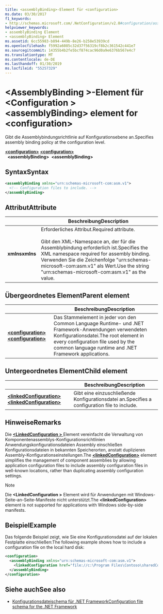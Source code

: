```yaml
---
title: <assemblyBinding>-Element für <configuration>
ms.date: 03/30/2017
f1_keywords:
- http://schemas.microsoft.com/.NetConfiguration/v2.0#configuration/assemblyBinding
helpviewer_keywords:
- assemblyBinding Element
- <assemblyBinding> Element
ms.assetid: 6cc55983-b894-449b-8e26-b258e53939cd
ms.openlocfilehash: f5992a6085c32d37f56319cf8b2c361542c441e7
ms.sourcegitcommit: 14355b4b2fe5bcf874cac96d0a9e6376b567e4c7
ms.translationtype: MT
ms.contentlocale: de-DE
ms.lasthandoff: 01/30/2019
ms.locfileid: "55257329"
---
```

# <a name="assemblybinding-element-for-configuration"></a><span data-ttu-id="03b73-102">\<AssemblyBinding >-Element für \<Configuration ></span><span class="sxs-lookup"><span data-stu-id="03b73-102">\<assemblyBinding> element for \<configuration></span></span>

<span data-ttu-id="03b73-103">Gibt die Assemblybindungsrichtlinie auf Konfigurationsebene an.</span><span class="sxs-lookup"><span data-stu-id="03b73-103">Specifies assembly binding policy at the configuration level.</span></span>

<span data-ttu-id="03b73-104">[**\<configuration>**](~/docs/framework/configure-apps/file-schema/configuration-element.md) </span><span class="sxs-lookup"><span data-stu-id="03b73-104">[**\<configuration>**](~/docs/framework/configure-apps/file-schema/configuration-element.md) </span></span>  
<span data-ttu-id="03b73-105">&nbsp;&nbsp;**\<assemblyBinding>**</span><span class="sxs-lookup"><span data-stu-id="03b73-105">&nbsp;&nbsp;**\<assemblyBinding>**</span></span>

## <a name="syntax"></a><span data-ttu-id="03b73-106">Syntax</span><span class="sxs-lookup"><span data-stu-id="03b73-106">Syntax</span></span>

```xml
<assemblyBinding xmlns="urn:schemas-microsoft-com:asm.v1">
  <!-- Configuration files to include. -->
</assemblyBinding>
```

## <a name="attribute"></a><span data-ttu-id="03b73-107">Attribut</span><span class="sxs-lookup"><span data-stu-id="03b73-107">Attribute</span></span>

|           | <span data-ttu-id="03b73-108">Beschreibung</span><span class="sxs-lookup"><span data-stu-id="03b73-108">Description</span></span> |
| --------- | ----------- |
| <span data-ttu-id="03b73-109">**xmlns**</span><span class="sxs-lookup"><span data-stu-id="03b73-109">**xmlns**</span></span> | <span data-ttu-id="03b73-110">Erforderliches Attribut.</span><span class="sxs-lookup"><span data-stu-id="03b73-110">Required attribute.</span></span><br><br><span data-ttu-id="03b73-111">Gibt den XML-Namespace an, der für die Assemblybindung erforderlich ist.</span><span class="sxs-lookup"><span data-stu-id="03b73-111">Specifies the XML namespace required for assembly binding.</span></span> <span data-ttu-id="03b73-112">Verwenden Sie die Zeichenfolge "urn:schemas-microsoft-com:asm.v1" als Wert.</span><span class="sxs-lookup"><span data-stu-id="03b73-112">Use the string "urn:schemas-microsoft-com:asm.v1" as the value.</span></span> |

## <a name="parent-element"></a><span data-ttu-id="03b73-113">Übergeordnetes Element</span><span class="sxs-lookup"><span data-stu-id="03b73-113">Parent element</span></span>

|     | <span data-ttu-id="03b73-114">Beschreibung</span><span class="sxs-lookup"><span data-stu-id="03b73-114">Description</span></span> |
| --- | ----------- |
| [<span data-ttu-id="03b73-115">**\<configuration>**</span><span class="sxs-lookup"><span data-stu-id="03b73-115">**\<configuration>**</span></span>](~/docs/framework/configure-apps/file-schema/configuration-element.md) | <span data-ttu-id="03b73-116">Das Stammelement in jeder von den Common Language Runtime- und .NET Framework-Anwendungen verwendeten Konfigurationsdatei.</span><span class="sxs-lookup"><span data-stu-id="03b73-116">The root element in every configuration file used by the common language runtime and .NET Framework applications.</span></span> |

## <a name="child-element"></a><span data-ttu-id="03b73-117">Untergeordnetes Element</span><span class="sxs-lookup"><span data-stu-id="03b73-117">Child element</span></span>

|     | <span data-ttu-id="03b73-118">Beschreibung</span><span class="sxs-lookup"><span data-stu-id="03b73-118">Description</span></span> |
| --- | ----------- |
| [<span data-ttu-id="03b73-119">**\<linkedConfiguration>**</span><span class="sxs-lookup"><span data-stu-id="03b73-119">**\<linkedConfiguration>**</span></span>](~/docs/framework/configure-apps/file-schema/linkedconfiguration-element.md) | <span data-ttu-id="03b73-120">Gibt eine einzuschließende Konfigurationsdatei an.</span><span class="sxs-lookup"><span data-stu-id="03b73-120">Specifies a configuration file to include.</span></span> |

## <a name="remarks"></a><span data-ttu-id="03b73-121">Hinweise</span><span class="sxs-lookup"><span data-stu-id="03b73-121">Remarks</span></span>

<span data-ttu-id="03b73-122">Die [  **\<LinkedConfiguration >** ](~/docs/framework/configure-apps/file-schema/linkedconfiguration-element.md) Element vereinfacht die Verwaltung von Komponentenassemblys-Konfigurationsrichtlinien Anwendungskonfigurationsdateien Assembly einschließen Konfigurationsdateien in bekannten Speicherorten, anstatt duplizieren Assembly-Konfigurationseinstellungen.</span><span class="sxs-lookup"><span data-stu-id="03b73-122">The [**\<linkedConfiguration>**](~/docs/framework/configure-apps/file-schema/linkedconfiguration-element.md) element simplifies the management of component assemblies by allowing application configuration files to include assembly configuration files in well-known locations, rather than duplicating assembly configuration settings.</span></span>

> [!NOTE]
> <span data-ttu-id="03b73-123">Die  **\<LinkedConfiguration >** Element wird für Anwendungen mit Windows-Seite-an-Seite-Manifeste nicht unterstützt.</span><span class="sxs-lookup"><span data-stu-id="03b73-123">The **\<linkedConfiguration>** element is not supported for applications with Windows side-by-side manifests.</span></span>

## <a name="example"></a><span data-ttu-id="03b73-124">Beispiel</span><span class="sxs-lookup"><span data-stu-id="03b73-124">Example</span></span>

<span data-ttu-id="03b73-125">Das folgende Beispiel zeigt, wie Sie eine Konfigurationsdatei auf der lokalen Festplatte einschließen:</span><span class="sxs-lookup"><span data-stu-id="03b73-125">The following example shows how to include a configuration file on the local hard disk:</span></span>

```xml
<configuration>
  <assemblyBinding xmlns="urn:schemas-microsoft-com:asm.v1">
    <linkedConfiguration href="file://c:\Program Files\Contoso\sharedConfig.xml" />
  </assemblyBinding>
</configuration>
```

## <a name="see-also"></a><span data-ttu-id="03b73-126">Siehe auch</span><span class="sxs-lookup"><span data-stu-id="03b73-126">See also</span></span>

- [<span data-ttu-id="03b73-127">Konfigurationsdateischema für .NET Framework</span><span class="sxs-lookup"><span data-stu-id="03b73-127">Configuration file schema for the .NET Framework</span></span>](~/docs/framework/configure-apps/file-schema/index.md)
